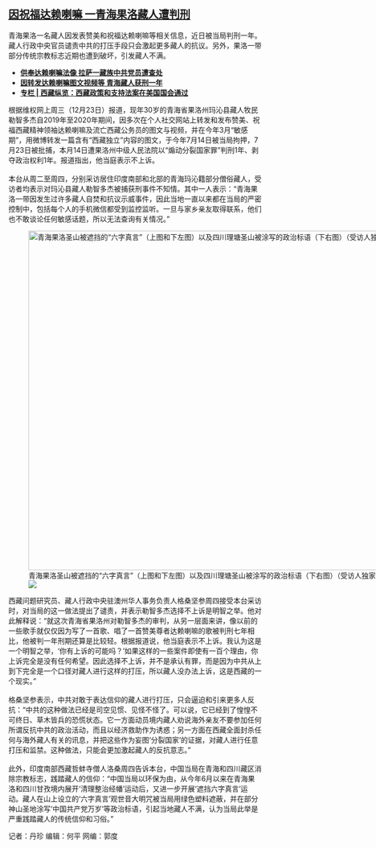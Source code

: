 <!--1609433930000-->
[因祝福达赖喇嘛   一青海果洛藏人遭判刑](https://www.rfa.org/mandarin/yataibaodao/shaoshuminzu/dz-12312020100849.html)
------

<p>青海果洛一名藏人因发表赞美和祝福达赖喇嘛等相关信息，近日被当局判刑一年。藏人行政中央官员谴责中共的打压手段只会激起更多藏人的抗议。另外，果洛一带部分传统宗教标志近期也遭到破坏，引发藏人不满。</p><p></p><ul><li><strong><a href="https://www.rfa.org/mandarin/yataibaodao/shaoshuminzu/dz-12302020124614.html">供奉达赖喇嘛法像 拉萨一藏族中共党员遭查处</a></strong></li><li><strong><a href="https://www.rfa.org/mandarin/Xinwen/9-12302020145740.html">因转发达赖喇嘛图文视频等 青海藏人获刑一年</a></strong></li><li><a href="https://www.rfa.org/mandarin/zhuanlan/xizangzonglan/tibet-12282020164034.html"><strong>专栏 | 西藏纵览：西藏政策和支持法案在美国国会通过</strong></a></li></ul><p>根据维权网上周三（12月23日）报道，现年30岁的青海省果洛州玛沁县藏人牧民勒智多杰自2019年至2020年期间，因多次在个人社交网站上转发和发布赞美、祝福西藏精神领袖达赖喇嘛及流亡西藏公务员的图文与视频，并在今年3月“敏感期”，用微博转发一篇含有“西藏独立”内容的图文，于今年7月14日被当局拘押，7月23日被批捕，本月14日遭果洛州中级人民法院以“煽动分裂国家罪”判刑1年、剥夺政治权利1年。报道指出，他当庭表示不上诉。<br/><br/>本台从周二至周四，分别采访居住印度南部和北部的青海玛沁籍部分僧俗藏人，受访者均表示对玛沁县藏人勒智多杰被捕获刑事件不知情。其中一人表示：“青海果洛一带因发生过许多藏人自焚和抗议示威事件，因此当地一直以来都在当局的严密控制中，包括每个人的手机微信都受到监控监听。一旦与家乡亲友取得联系，他们也不敢谈论任何敏感话题，所以无法查询有关情况。”</p><p></p><p><figure class="image-richtext image-inline captioned" style="width:900px;"><img alt="青海果洛圣山被遮挡的“六字真言”（上图和下左图）以及四川理塘圣山被涂写的政治标语（下右图）（受访人独家提供）" height="675" src="https://www.rfa.org/mandarin/yataibaodao/shaoshuminzu/dz-12312020100849.html/m1231-dz-photo2.jpg/@@images/002df853-f5de-40de-b50d-29b811b66c9b.jpeg" title="2" width="900"/><figcaption class="image-caption">青海果洛圣山被遮挡的“六字真言”（上图和下左图）以及四川理塘圣山被涂写的政治标语（下右图）（受访人独家提供）</figcaption><small></small><div id="zoomattribute"><a data-caption="青海果洛圣山被遮挡的“六字真言”（上图和下左图）以及四川理塘圣山被涂写的政治标语（下右图）（受访人独家提供）" data-fancybox="" href="https://www.rfa.org/mandarin/yataibaodao/shaoshuminzu/dz-12312020100849.html/m1231-dz-photo2.jpg" id="single_image" title="青海果洛圣山被遮挡的“六字真言”（上图和下左图）以及四川理塘圣山被涂写的政治标语（下右图）（受访人独家提供）"><img src="/++plone++rfa-resources/img/icon-zoom.png"/></a></div></figure></p><p>西藏问题研究员、藏人行政中央驻澳州华人事务负责人格桑坚参周四接受本台采访时，对当局的这一做法提出了谴责，并表示勒智多杰选择不上诉是明智之举。他对此解释说：“就这次青海省果洛州对勒智多杰的审判，从另一层面来讲，像以前的一些歌手就仅仅因为写了一首歌、唱了一首赞美尊者达赖喇嘛的歌被判刑七年相比，他被判一年刑期还算是比较轻。根据报道说，他当庭表示不上诉。我认为这是一个明智之举，‘你有上诉的可能吗？’如果这样的一些案件即使有一百个理由，你上诉完全是没有任何希望。因此选择不上诉，并不是承认有罪，而是因为中共从上到下完全是一个口径对藏人进行这样的打压，所以藏人没办法上诉，这是西藏的一个现实。”<br/><br/>格桑坚参表示，中共对敢于表达信仰的藏人进行打压，只会逼迫和引来更多人反抗：“中共的这种做法已经是司空见惯、见怪不怪了。可以说，它已经到了惶惶不可终日、草木皆兵的恐慌状态。它一方面动员境内藏人劝说海外亲友不要参加任何所谓反抗中共的政治活动，而且以经济救助作为诱惑；另一方面在西藏全面封杀任何与海外藏人有关的讯息，并把这些作为妄图‘分裂国家’的证据，对藏人进行任意打压和监禁。这种做法，只能会更加激起藏人的反抗意志。”<br/><br/>此外，印度南部西藏哲蚌寺僧人洛桑周四告诉本台，中国当局在青海和四川藏区消除宗教标志，践踏藏人的信仰：“中国当局以环保为由，从今年6月以来在青海果洛和四川甘孜境内展开‘清理整治经幡’运动后，又进一步开展‘遮挡六字真言’运动。藏人在山上设立的‘六字真言’观世音大明咒被当局用绿色塑料遮蔽，并在部分神山圣地涂写‘中国共产党万岁’等政治标语，引起当地藏人不满，认为当局此举是严重践踏藏人的传统信仰和习俗。”</p><p>记者：丹珍 编辑：何平 网编：郭度</p>
